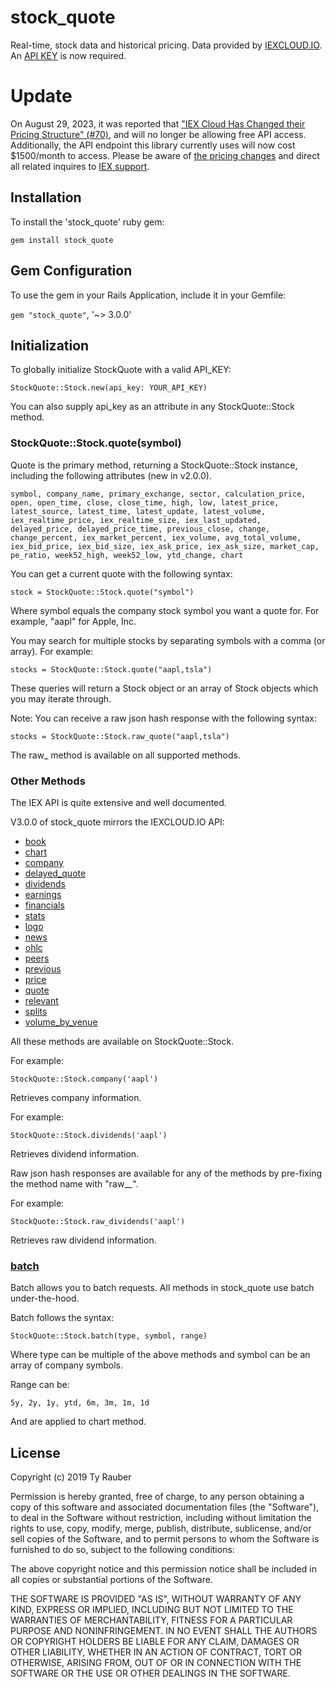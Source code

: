 # stock_quote

Real-time, stock data and historical pricing. Data provided by [IEXCLOUD.IO](https://iexcloud.io/). An [API KEY](https://iexcloud.io/cloud-login#/register/) is now required.

# Update

On August 29, 2023, it was reported that ["IEX Cloud Has Changed their Pricing Structure" (#70)](/../../issues/70), and will no longer be allowing free API access. Additionally, the API endpoint this library currently uses will now cost $1500/month to access. Please be aware of [the pricing changes](https://iexcloud.io/pricing) and direct all related inquires to [IEX support](https://iexcloud.io/console/support).

## Installation

To install the 'stock_quote' ruby gem:

`gem install stock_quote`

## Gem Configuration

To use the gem in your Rails Application, include it in your Gemfile:

`gem "stock_quote"`, '~> 3.0.0'


## Initialization

To globally initialize StockQuote with a valid API_KEY:

`StockQuote::Stock.new(api_key: YOUR_API_KEY)`

You can also supply api_key as an attribute in any StockQuote::Stock method.

### StockQuote::Stock.quote(symbol)

Quote is the primary method, returning a StockQuote::Stock instance, including the following attributes (new in v2.0.0).

`symbol, company_name, primary_exchange, sector, calculation_price, open, open_time, close, close_time, high, low, latest_price, latest_source, latest_time, latest_update, latest_volume, iex_realtime_price, iex_realtime_size, iex_last_updated, delayed_price, delayed_price_time, previous_close, change, change_percent, iex_market_percent, iex_volume, avg_total_volume, iex_bid_price, iex_bid_size, iex_ask_price, iex_ask_size, market_cap, pe_ratio, week52_high, week52_low, ytd_change, chart`

You can get a current quote with the following syntax:

`stock = StockQuote::Stock.quote("symbol")`

Where symbol equals the company stock symbol you want a quote for. For example, "aapl" for Apple, Inc.

You may search for multiple stocks by separating symbols with a comma (or array). For example:

`stocks = StockQuote::Stock.quote("aapl,tsla")`

These queries will return a Stock object or an array of Stock objects which you may iterate through. 

Note: You can receive a raw json hash response with the following syntax:

`stocks = StockQuote::Stock.raw_quote("aapl,tsla")`

The raw_ method is available on all supported methods.

### Other Methods

The IEX API is quite extensive and well documented.

V3.0.0 of stock_quote mirrors the IEXCLOUD.IO API:

* [book](https://iexcloud.io/docs/api/#book)
* [chart](https://iexcloud.io/docs/api/#historical-prices)
* [company](https://iexcloud.io/docs/api/#company)
* [delayed_quote](https://iexcloud.io/docs/api/#delayed-quote)
* [dividends](https://iexcloud.io/docs/api/#dividends)
* [earnings](https://iexcloud.io/docs/api/#earnings)
* [financials](https://iexcloud.io/docs/api/#financials)
* [stats](https://iexcloud.io/docs/api/#key-stats)
* [logo](https://iexcloud.io/docs/api/#logo)
* [news](https://iexcloud.io/docs/api/#news)
* [ohlc](https://iexcloud.io/docs/api/#ohlc)
* [peers](https://iexcloud.io/docs/api/#peers)
* [previous](https://iexcloud.io/docs/api/#previous)
* [price](https://iexcloud.io/docs/api/#price)
* [quote](https://iexcloud.io/docs/api/#quote)
* [relevant](https://iexcloud.io/docs/api/#relevant)
* [splits](https://iexcloud.io/docs/api/#splits)
* [volume_by_venue](https://iexcloud.io/docs/api/#volume-by-venue)

All these methods are available on StockQuote::Stock.

For example:

```StockQuote::Stock.company('aapl')```

Retrieves company information.

For example:

```StockQuote::Stock.dividends('aapl')```

Retrieves dividend information.

Raw json hash responses are available for any of the methods by pre-fixing the method name with "raw__".

For example:

```StockQuote::Stock.raw_dividends('aapl')```

Retrieves raw dividend information.

### [batch](https://iextrading.com/developer/docs/#batch-requests)

Batch allows you to batch requests.  All methods in stock_quote use batch under-the-hood.

Batch follows the syntax:

```StockQuote::Stock.batch(type, symbol, range)```

Where type can be multiple of the above methods and symbol can be an array of company symbols.

Range can be:

`5y, 2y, 1y, ytd, 6m, 3m, 1m, 1d`

And are applied to chart method.

## License

Copyright (c) 2019 Ty Rauber

Permission is hereby granted, free of charge, to any person obtaining a copy
of this software and associated documentation files (the "Software"), to deal
in the Software without restriction, including without limitation the rights
to use, copy, modify, merge, publish, distribute, sublicense, and/or sell
copies of the Software, and to permit persons to whom the Software is
furnished to do so, subject to the following conditions:

The above copyright notice and this permission notice shall be included in
all copies or substantial portions of the Software.

THE SOFTWARE IS PROVIDED "AS IS", WITHOUT WARRANTY OF ANY KIND, EXPRESS OR
IMPLIED, INCLUDING BUT NOT LIMITED TO THE WARRANTIES OF MERCHANTABILITY,
FITNESS FOR A PARTICULAR PURPOSE AND NONINFRINGEMENT. IN NO EVENT SHALL THE
AUTHORS OR COPYRIGHT HOLDERS BE LIABLE FOR ANY CLAIM, DAMAGES OR OTHER
LIABILITY, WHETHER IN AN ACTION OF CONTRACT, TORT OR OTHERWISE, ARISING FROM,
OUT OF OR IN CONNECTION WITH THE SOFTWARE OR THE USE OR OTHER DEALINGS IN
THE SOFTWARE.
